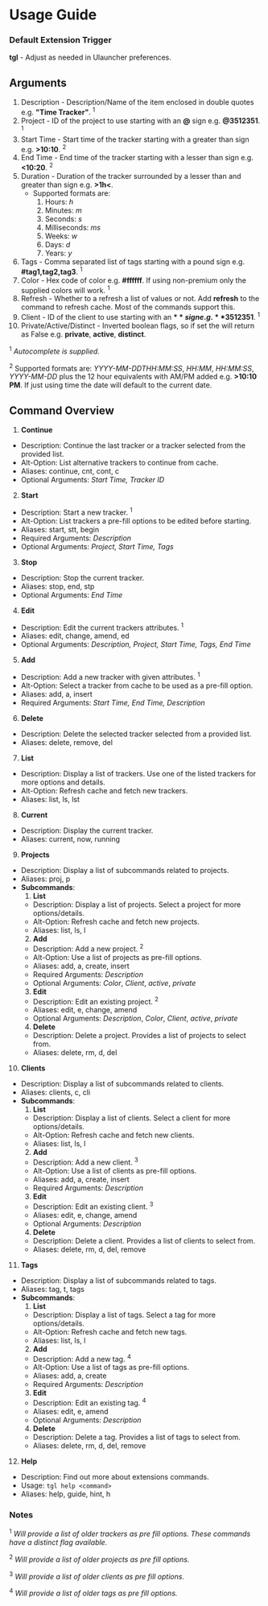 # Usage Guide

### Default Extension Trigger

**tgl** - Adjust as needed in Ulauncher preferences.

## Arguments

1. Description - Description/Name of the item enclosed in double quotes e.g. **"Time Tracker"**. <sup>1</sup>
2. Project - ID of the project to use starting with an **@** sign e.g. **@3512351**. <sup>1</sup>
3. Start Time - Start time of the tracker starting with a greater than sign e.g. **>10:10**. <sup>2</sup>
4. End Time - End time of the tracker starting with a lesser than sign e.g. **<10:20**. <sup>2</sup>
5. Duration - Duration of the tracker surrounded by a lesser than and greater than sign e.g. **>1h<**.
   - Supported formats are:
     1. Hours: _h_
     2. Minutes: _m_
     3. Seconds: _s_
     4. Milliseconds: _ms_
     5. Weeks: _w_
     6. Days: _d_
     7. Years: _y_
6. Tags - Comma separated list of tags starting with a pound sign e.g. **#tag1,tag2,tag3**. <sup>1</sup>
7. Color - Hex code of color e.g. **#ffffff**. If using non-premium only the supplied colors will work. <sup>1</sup>
8. Refresh - Whether to a refresh a list of values or not. Add **refresh** to the command to refresh cache. Most of the commands support this.
9. Client - ID of the client to use starting with an **$** sign e.g. **$3512351**. <sup>1</sup>
10. Private/Active/Distinct - Inverted boolean flags, so if set the will return as False e.g. **private**, **active**, **distinct**.

<sup>1</sup> _Autocomplete is supplied._

<sup>2</sup> Supported formats are: _YYYY-MM-DDTHH:MM:SS_, _HH:MM_, _HH:MM:SS_, _YYYY-MM-DD_ plus the 12 hour equivalents with AM/PM added e.g. **>10:10 PM**. If just using time the date will default to the current date.

## Command Overview

1. **Continue**

- Description: Continue the last tracker or a tracker selected from the provided list.
- Alt-Option: List alternative trackers to continue from cache.
- Aliases: continue, cnt, cont, c
- Optional Arguments: _Start Time, Tracker ID_

2. **Start**

- Description: Start a new tracker. <sup>1</sup>
- Alt-Option: List trackers a pre-fill options to be edited before starting.
- Aliases: start, stt, begin
- Required Arguments: _Description_
- Optional Arguments: _Project, Start Time, Tags_

3. **Stop**

- Description: Stop the current tracker.
- Aliases: stop, end, stp
- Optional Arguments: _End Time_

4. **Edit**

- Description: Edit the current trackers attributes. <sup>1</sup>
- Aliases: edit, change, amend, ed
- Optional Arguments: _Description, Project, Start Time, Tags, End Time_

5. **Add**

- Description: Add a new tracker with given attributes. <sup>1</sup>
- Alt-Option: Select a tracker from cache to be used as a pre-fill option.
- Aliases: add, a, insert
- Required Arguments: _Start Time, End Time, Description_

6. **Delete**

- Description: Delete the selected tracker selected from a provided list.
- Aliases: delete, remove, del

7. **List**

- Description: Display a list of trackers. Use one of the listed trackers for more options and details.
- Alt-Option: Refresh cache and fetch new trackers.
- Aliases: list, ls, lst

8. **Current**

- Description: Display the current tracker.
- Aliases: current, now, running

9. **Projects**

- Description: Display a list of subcommands related to projects.
- Aliases: proj, p
- **Subcommands**:
  1. **List**
  - Description: Display a list of projects. Select a project for more options/details.
  - Alt-Option: Refresh cache and fetch new projects.
  - Aliases: list, ls, l
  2. **Add**
  - Description: Add a new project. <sup>2</sup>
  - Alt-Option: Use a list of projects as pre-fill options.
  - Aliases: add, a, create, insert
  - Required Arguments: _Description_
  - Optional Arguments: _Color_, _Client_, _active_, _private_
  3. **Edit**
  - Description: Edit an existing project. <sup>2</sup>
  - Aliases: edit, e, change, amend
  - Optional Arguments: _Description_, _Color_, _Client_, _active_, _private_
  4. **Delete**
  - Description: Delete a project. Provides a list of projects to select from.
  - Aliases: delete, rm, d, del

10. **Clients**

- Description: Display a list of subcommands related to clients.
- Aliases: clients, c, cli
- **Subcommands**:
  1. **List**
  - Description: Display a list of clients. Select a client for more options/details.
  - Alt-Option: Refresh cache and fetch new clients.
  - Aliases: list, ls, l
  2. **Add**
  - Description: Add a new client. <sup>3</sup>
  - Alt-Option: Use a list of clients as pre-fill options.
  - Aliases: add, a, create, insert
  - Required Arguments: _Description_
  3. **Edit**
  - Description: Edit an existing client. <sup>3</sup>
  - Aliases: edit, e, change, amend
  - Optional Arguments: _Description_
  4. **Delete**
  - Description: Delete a client. Provides a list of clients to select from.
  - Aliases: delete, rm, d, del, remove

11. **Tags**

- Description: Display a list of subcommands related to tags.
- Aliases: tag, t, tags
- **Subcommands**:
  1. **List**
  - Description: Display a list of tags. Select a tag for more options/details.
  - Alt-Option: Refresh cache and fetch new tags.
  - Aliases: list, ls, l
  2. **Add**
  - Description: Add a new tag. <sup>4</sup>
  - Alt-Option: Use a list of tags as pre-fill options.
  - Aliases: add, a, create
  - Required Arguments: _Description_
  3. **Edit**
  - Description: Edit an existing tag. <sup>4</sup>
  - Aliases: edit, e, amend
  - Optional Arguments: _Description_
  4. **Delete**
  - Description: Delete a tag. Provides a list of tags to select from.
  - Aliases: delete, rm, d, del, remove

12. **Help**

- Description: Find out more about extensions commands.
- Usage: `tgl help <command>`
- Aliases: help, guide, hint, h

### Notes

<sup>1</sup> _Will provide a list of older trackers as pre fill options. These commands have a distinct flag available._

<sup>2</sup> _Will provide a list of older projects as pre fill options._

<sup>3</sup> _Will provide a list of older clients as pre fill options._

<sup>4</sup> _Will provide a list of older tags as pre fill options._
